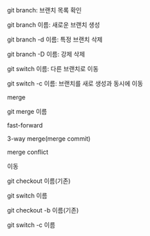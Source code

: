 git branch: 브랜치 목록 확인

git branch 이름: 새로운 브랜치 생성

git branch -d 이름: 특정 브랜치 삭제

git branch -D 이름: 강제 삭제

git switch 이름: 다른 브랜치로 이동

git switch -c 이름: 브랜치를 새로 생성과 동시에 이동



merge

git merge 이름

fast-forward

3-way merge(merge commit)

merge conflict



이동

git checkout 이름(기존)

git switch 이름

git checkout -b 이름(기존)

git switch -c 이름



